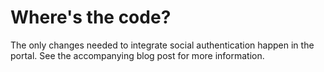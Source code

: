 # Where's the code?

The only changes needed to integrate social authentication happen in the portal. See the accompanying blog post for more information.